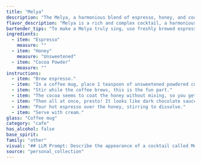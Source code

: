 ```yaml
---
title: "Melya"
description: "The Melya, a harmonious blend of espresso, honey, and cocoa powder, is a member of the Coffee Cocktail family. This sophisticated drink likely originated in Italy, where espresso is king and sweetening with honey is a traditional practice. "
flavor_description: "Melya is a rich and complex cocktail, a harmonious blend of bitterness, sweetness, and earthiness. The espresso provides a bold, roasted coffee flavor, while the honey adds a delicate sweetness that balances the bitterness.  Cocoa powder adds a hint of chocolatey depth, creating a warm and comforting finish. This drink is perfect for those who enjoy a sophisticated and slightly bittersweet taste experience. "
bartender_tips: "To make a Melya truly sing, use freshly brewed espresso for a bolder flavor.  Don't be shy with the cocoa powder, as it adds depth and complexity.  Use a good quality honey, and adjust sweetness to taste.  Shake well with ice to ensure a smooth, chilled texture.  A sprinkle of cocoa powder on top adds a final touch of elegance. "
ingredients:
  - item: "Espresso"
    measure: ""
  - item: "Honey"
    measure: "Unsweetened"
  - item: "Cocoa Powder"
    measure: ""
instructions:
  - item: "Brew espresso."
  - item: "In a coffee mug, place 1 teaspoon of unsweetened powdered cocoa, then cover a teaspoon with honey and drizzle it into the cup."
  - item: "Stir while the coffee brews, this is the fun part."
  - item: "The cocoa seems to coat the honey without mixing, so you get a dusty, sticky mass that looks as though it will never mix."
  - item: "Then all at once, presto! It looks like dark chocolate sauce."
  - item: "Pour hot espresso over the honey, stirring to dissolve."
  - item: "Serve with cream."
glass: "Coffee mug"
category: "cafe"
has_alcohol: false
base_spirit:
family: "other"
visual: "## LLM Prompt: Describe the appearance of a cocktail called Melya made with Espresso, Honey, and Cocoa Powder. **Consider the following factors when describing the cocktail:*** **Color:**  Is it a dark brown, almost black, or does the honey add a touch of amber?* **Texture:** Is it smooth and creamy, or does the cocoa powder give it a slightly grainy texture?* **Presentation:** How is the cocktail served?  In a coupe glass, a martini glass, or something else?  Is there any garnish, like a dusting of cocoa powder or a drizzle of honey?* **Light:** How does the light interact with the cocktail?  Does it reflect off the surface in a shimmering way?**Example response:** The Melya is an alluring cocktail, boasting a deep, dark brown hue that resembles molten chocolate. The honey adds a subtle, warm amber glow, creating layers of color that shift in the light. It's served in a chilled coupe glass, the rim dusted with cocoa powder, adding a touch of earthy elegance. The surface is smooth, almost velvet-like, but with a hint of texture from the finely ground cocoa. The light dances on the surface, creating a shimmering effect that promises a richly indulgent experience. "
source: "personal_collection"
---
```


